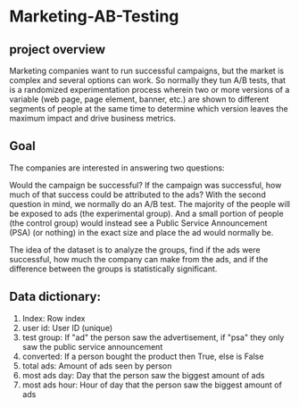 # Marketing-AB-Testing

## project overview 
Marketing companies want to run successful campaigns, but the market is complex and several options can work. So normally they tun A/B tests, that is a randomized experimentation process wherein two or more versions of a variable (web page, page element, banner, etc.) are shown to different segments of people at the same time to determine which version leaves the maximum impact and drive business metrics.

## Goal 

The companies are interested in answering two questions:

Would the campaign be successful?
If the campaign was successful, how much of that success could be attributed to the ads?
With the second question in mind, we normally do an A/B test. The majority of the people will be exposed to ads (the experimental group). And a small portion of people (the control group) would instead see a Public Service Announcement (PSA) (or nothing) in the exact size and place the ad would normally be.

The idea of the dataset is to analyze the groups, find if the ads were successful, how much the company can make from the ads, and if the difference between the groups is statistically significant.

## Data dictionary:

1. Index: Row index
2. user id: User ID (unique)
3. test group: If "ad" the person saw the advertisement, if "psa" they only saw the public service announcement
4. converted: If a person bought the product then True, else is False
5. total ads: Amount of ads seen by person
6. most ads day: Day that the person saw the biggest amount of ads
7. most ads hour: Hour of day that the person saw the biggest amount of ads
